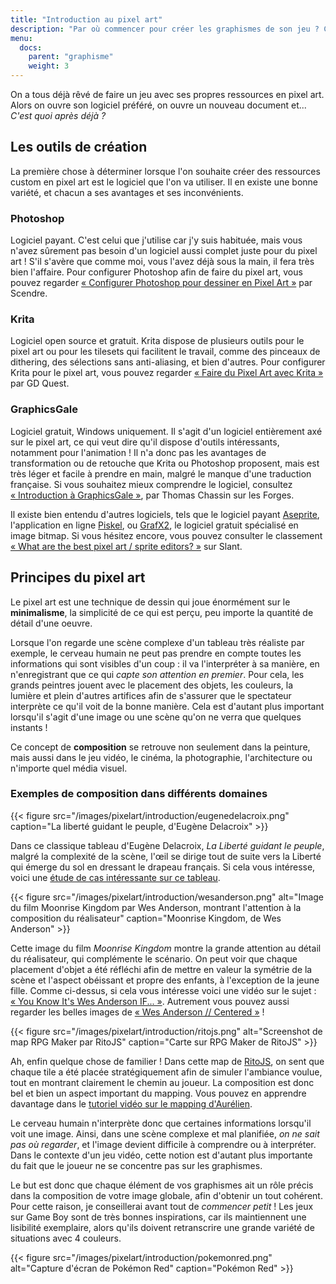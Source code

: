 ```yaml
---
title: "Introduction au pixel art"
description: "Par où commencer pour créer les graphismes de son jeu ? Choisissez votre logiciel, et découvrez les principes de la composition visuelle, avant de vous lancer !"
menu:
  docs:
    parent: "graphisme"
    weight: 3
---
```


On a tous déjà rêvé de faire un jeu avec ses propres ressources en pixel art. Alors on ouvre son logiciel préféré, on ouvre un nouveau document et... *C'est quoi après déjà ?*

## Les outils de création

La première chose à déterminer lorsque l'on souhaite créer des ressources custom en pixel art est le logiciel que l'on va utiliser. Il en existe une bonne variété, et chacun a ses avantages et ses inconvénients.

### Photoshop

Logiciel payant. C'est celui que j'utilise car j'y suis habituée, mais vous n'avez sûrement pas besoin d'un logiciel aussi complet juste pour du pixel art ! S'il s'avère que comme moi, vous l'avez déjà sous la main, il fera très bien l'affaire. Pour configurer Photoshop afin de faire du pixel art, vous pouvez regarder [« Configurer Photoshop pour dessiner en Pixel Art »](https://www.youtube.com/watch?v=kysCbzLH87E) par Scendre.

### Krita

Logiciel open source et gratuit. Krita dispose de plusieurs outils pour le pixel art ou pour les tilesets qui facilitent le travail, comme des pinceaux de dithering, des sélections sans anti-aliasing, et bien d'autres. Pour configurer Krita pour le pixel art, vous pouvez regarder [« Faire du Pixel Art avec Krita »](https://www.youtube.com/watch?v=8qfmkrgciic) par GD Quest.

### GraphicsGale

Logiciel gratuit, Windows uniquement. Il s'agit d'un logiciel entièrement axé sur le pixel art, ce qui veut dire qu'il dispose d'outils intéressants, notamment pour l'animation ! Il n'a donc pas les avantages de transformation ou de retouche que Krita ou Photoshop proposent, mais est très léger et facile à prendre en main, malgré le manque d'une traduction française. Si vous souhaitez mieux comprendre le logiciel, consultez [« Introduction à GraphicsGale »](http://www.lesforges.org/article/introduction-graphicsgale?scroll_to=article), par Thomas Chassin sur les Forges.

Il existe bien entendu d'autres logiciels, tels que le logiciel payant [Aseprite](https://www.aseprite.org/), l'application en ligne [Piskel](https://www.piskelapp.com/), ou [GrafX2](http://pulkomandy.tk/projects/GrafX2), le logiciel gratuit spécialisé en image bitmap. Si vous hésitez encore, vous pouvez consulter le classement [« What are the best pixel art / sprite editors? »](https://www.slant.co/topics/1547/~pixel-art-sprite-editors) sur Slant.

## Principes du pixel art

Le pixel art est une technique de dessin qui joue énormément sur le **minimalisme**, la simplicité de ce qui est perçu, peu importe la quantité de détail d'une oeuvre.

Lorsque l'on regarde une scène complexe d'un tableau très réaliste par exemple, le cerveau humain ne peut pas prendre en compte toutes les informations qui sont visibles d'un coup : il va l'interpréter à sa manière, en n'enregistrant que ce qui *capte son attention en premier*. Pour cela, les grands peintres jouent avec le placement des objets, les couleurs, la lumière et plein d'autres artifices afin de s'assurer que le spectateur interprète ce qu'il voit de la bonne manière. Cela est d'autant plus important lorsqu'il s'agit d'une image ou une scène qu'on ne verra que quelques instants !

Ce concept de **composition** se retrouve non seulement dans la peinture, mais aussi dans le jeu vidéo, le cinéma, la photographie, l'architecture ou n'importe quel média visuel.

### Exemples de composition dans différents domaines

{{< figure src="/images/pixelart/introduction/eugenedelacroix.png" caption="La liberté guidant le peuple, d'Eugène Delacroix" >}}

Dans ce classique tableau d'Eugène Delacroix, *La Liberté guidant le peuple*, malgré la complexité de la scène, l'œil se dirige tout de suite vers la Liberté qui émerge du sol en dressant le drapeau français. Si cela vous intéresse, voici une [étude de cas intéressante sur ce tableau](https://www.histoire-image.org/fr/etudes/liberte-guidant-peuple-eugene-delacroix).

{{< figure src="/images/pixelart/introduction/wesanderson.png" alt="Image du film Moonrise Kingdom par Wes Anderson, montrant l'attention à la composition du réalisateur" caption="Moonrise Kingdom, de Wes Anderson" >}}

Cette image du film *Moonrise Kingdom* montre la grande attention au détail du réalisateur, qui complémente le scénario. On peut voir que chaque placement d'objet a été réfléchi afin de mettre en valeur la symétrie de la scène et l'aspect obéissant et propre des enfants, à l'exception de la jeune fille. Comme ci-dessus, si cela vous intéresse voici une vidéo sur le sujet : [« You Know It's Wes Anderson IF... »](https://www.youtube.com/watch?v=nqfRmceGwUs). Autrement vous pouvez aussi regarder les belles images de [« Wes Anderson // Centered »](https://vimeo.com/89302848) !

{{< figure src="/images/pixelart/introduction/ritojs.png" alt="Screenshot de map RPG Maker par RitoJS" caption="Carte sur RPG Maker de RitoJS" >}}

Ah, enfin quelque chose de familier ! Dans cette map de [RitoJS](https://twitter.com/RitoJS), on sent que chaque tile a été placée stratégiquement afin de simuler l'ambiance voulue, tout en montrant clairement le chemin au joueur. La composition est donc bel et bien un aspect important du mapping. Vous pouvez en apprendre davantage dans le [tutoriel vidéo sur le mapping d'Aurélien](https://rpgmakeralliance.com/d/63-ameliorer-son-mapping-video-et-liens-utiles).

Le cerveau humain n'interprète donc que certaines informations lorsqu'il voit une image. Ainsi, dans une scène complexe et mal planifiée, *on ne sait pas où regarder*, et l'image devient difficile à comprendre ou à interpréter. Dans le contexte d'un jeu vidéo, cette notion est d'autant plus importante du fait que le joueur ne se concentre pas sur les graphismes.

Le but est donc que chaque élément de vos graphismes ait un rôle précis dans la composition de votre image globale, afin d'obtenir un tout cohérent. Pour cette raison, je conseillerai avant tout de *commencer petit* ! Les jeux sur Game Boy sont de très bonnes inspirations, car ils maintiennent une lisibilité exemplaire, alors qu'ils doivent retranscrire une grande variété de situations avec 4 couleurs.

{{< figure src="/images/pixelart/introduction/pokemonred.png" alt="Capture d'écran de Pokémon Red" caption="Pokémon Red" >}}
